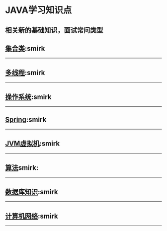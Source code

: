 # JAVA学习知识点
相关新的基础知识，面试常问类型
--------
## [集合类](/集合类.md):smirk

****************
## [多线程](/多线程.md):smirk
****************
## [操作系统](/操作系统.md):smirk
****************
## [Spring](/Spring.md):smirk
****************
## [JVM虚拟机](/虚拟机.md):smirk
****************
## [算法](/算法.md)smirk:
****************
## [数据库知识](/数据库.md):smirk
****************
## [计算机网络](/计算机网络.md):smirk
****************
